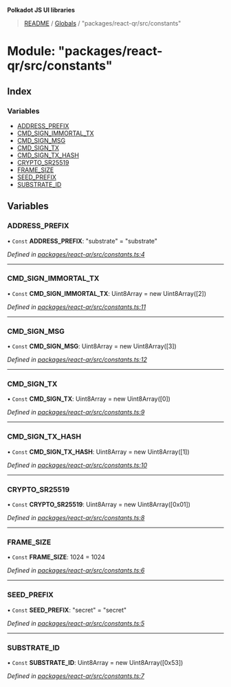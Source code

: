 **Polkadot JS UI libraries**

> [README](../README.md) / [Globals](../globals.md) / "packages/react-qr/src/constants"

# Module: "packages/react-qr/src/constants"

## Index

### Variables

* [ADDRESS\_PREFIX](_packages_react_qr_src_constants_.md#address_prefix)
* [CMD\_SIGN\_IMMORTAL\_TX](_packages_react_qr_src_constants_.md#cmd_sign_immortal_tx)
* [CMD\_SIGN\_MSG](_packages_react_qr_src_constants_.md#cmd_sign_msg)
* [CMD\_SIGN\_TX](_packages_react_qr_src_constants_.md#cmd_sign_tx)
* [CMD\_SIGN\_TX\_HASH](_packages_react_qr_src_constants_.md#cmd_sign_tx_hash)
* [CRYPTO\_SR25519](_packages_react_qr_src_constants_.md#crypto_sr25519)
* [FRAME\_SIZE](_packages_react_qr_src_constants_.md#frame_size)
* [SEED\_PREFIX](_packages_react_qr_src_constants_.md#seed_prefix)
* [SUBSTRATE\_ID](_packages_react_qr_src_constants_.md#substrate_id)

## Variables

### ADDRESS\_PREFIX

• `Const` **ADDRESS\_PREFIX**: \"substrate\" = "substrate"

*Defined in [packages/react-qr/src/constants.ts:4](https://github.com/polkadot-js/ui/blob/678d4dc5/packages/react-qr/src/constants.ts#L4)*

___

### CMD\_SIGN\_IMMORTAL\_TX

• `Const` **CMD\_SIGN\_IMMORTAL\_TX**: Uint8Array = new Uint8Array([2])

*Defined in [packages/react-qr/src/constants.ts:11](https://github.com/polkadot-js/ui/blob/678d4dc5/packages/react-qr/src/constants.ts#L11)*

___

### CMD\_SIGN\_MSG

• `Const` **CMD\_SIGN\_MSG**: Uint8Array = new Uint8Array([3])

*Defined in [packages/react-qr/src/constants.ts:12](https://github.com/polkadot-js/ui/blob/678d4dc5/packages/react-qr/src/constants.ts#L12)*

___

### CMD\_SIGN\_TX

• `Const` **CMD\_SIGN\_TX**: Uint8Array = new Uint8Array([0])

*Defined in [packages/react-qr/src/constants.ts:9](https://github.com/polkadot-js/ui/blob/678d4dc5/packages/react-qr/src/constants.ts#L9)*

___

### CMD\_SIGN\_TX\_HASH

• `Const` **CMD\_SIGN\_TX\_HASH**: Uint8Array = new Uint8Array([1])

*Defined in [packages/react-qr/src/constants.ts:10](https://github.com/polkadot-js/ui/blob/678d4dc5/packages/react-qr/src/constants.ts#L10)*

___

### CRYPTO\_SR25519

• `Const` **CRYPTO\_SR25519**: Uint8Array = new Uint8Array([0x01])

*Defined in [packages/react-qr/src/constants.ts:8](https://github.com/polkadot-js/ui/blob/678d4dc5/packages/react-qr/src/constants.ts#L8)*

___

### FRAME\_SIZE

• `Const` **FRAME\_SIZE**: 1024 = 1024

*Defined in [packages/react-qr/src/constants.ts:6](https://github.com/polkadot-js/ui/blob/678d4dc5/packages/react-qr/src/constants.ts#L6)*

___

### SEED\_PREFIX

• `Const` **SEED\_PREFIX**: \"secret\" = "secret"

*Defined in [packages/react-qr/src/constants.ts:5](https://github.com/polkadot-js/ui/blob/678d4dc5/packages/react-qr/src/constants.ts#L5)*

___

### SUBSTRATE\_ID

• `Const` **SUBSTRATE\_ID**: Uint8Array = new Uint8Array([0x53])

*Defined in [packages/react-qr/src/constants.ts:7](https://github.com/polkadot-js/ui/blob/678d4dc5/packages/react-qr/src/constants.ts#L7)*
